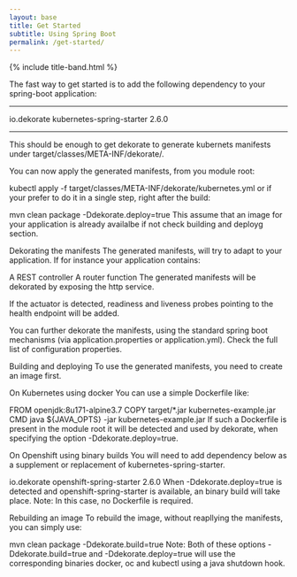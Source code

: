 ```yaml
---
layout: base
title: Get Started
subtitle: Using Spring Boot
permalink: /get-started/
---
```


{% include title-band.html %}

The fast way to get started is to add the following dependency to your spring-boot application:

- - - -
<dependency>
  <groupId>io.dekorate</groupId>
  <artifactId>kubernetes-spring-starter</artifactId>
  <version>2.6.0</version>
</dependency>

----

This should be enough to get dekorate to generate kubernets manifests under target/classes/META-INF/dekorate/.

You can now apply the generated manifests, from you module root:

kubectl apply -f target/classes/META-INF/dekorate/kubernetes.yml
or if your prefer to do it in a single step, right after the build:

mvn clean package -Ddekorate.deploy=true
This assume that an image for your application is already availalbe if not check building and deployg section.

Dekorating the manifests
The generated manifests, will try to adapt to your application. If for instance your application contains:

A REST controller
A router function
The generated manifests will be dekorated by exposing the http service.

If the actuator is detected, readiness and liveness probes pointing to the health endpoint will be added.

You can further dekorate the manifests, using the standard spring boot mechanisms (via application.properties or application.yml). Check the full list of configuration properties.

Building and deploying
To use the generated manifests, you need to create an image first.

On Kubernetes using docker
You can use a simple Dockerfile like:

FROM openjdk:8u171-alpine3.7
COPY target/*.jar kubernetes-example.jar
CMD java ${JAVA_OPTS} -jar kubernetes-example.jar
If such a Dockerfile is present in the module root it will be detected and used by dekorate, when specifying the option -Ddekorate.deploy=true.

On Openshift using binary builds
You will need to add dependency below as a supplement or replacement of kubernetes-spring-starter.

<dependency>
  <groupId>io.dekorate</groupId>
  <artifactId>openshift-spring-starter</artifactId>
  <version>2.6.0</version>
</dependency>
When -Ddekorate.deploy=true is detected and openshift-spring-starter is available, an binary build will take place. Note: In this case, no Dockerfile is required.

Rebuilding an image
To rebuild the image, without reapllying the manifests, you can simply use:

mvn clean package -Ddekorate.build=true
Note: Both of these options -Ddekorate.build=true and -Ddekorate.deploy=true will use the corresponding binaries docker, oc and kubectl using a java shutdown hook.